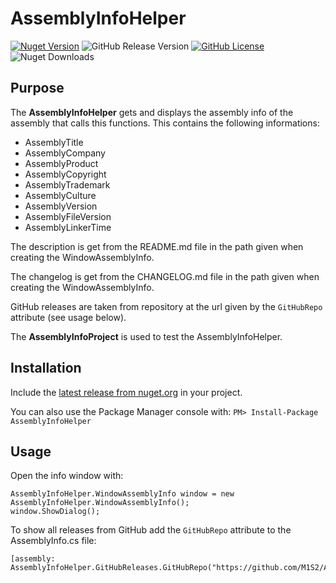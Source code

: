 # AssemblyInfoHelper

[![Nuget Version](https://img.shields.io/nuget/v/AssemblyInfoHelper.svg)](https://www.nuget.org/packages/AssemblyInfoHelper/)
![GitHub Release Version](https://img.shields.io/github/v/release/M1S2/AssemblyInfoHelper)
[![GitHub License](https://img.shields.io/github/license/M1S2/AssemblyInfoHelper)](LICENSE.md)
![Nuget Downloads](https://img.shields.io/nuget/dt/AssemblyInfoHelper)

## Purpose

The **AssemblyInfoHelper** gets and displays the assembly info of the assembly that calls this functions.
This contains the following informations:
- AssemblyTitle
- AssemblyCompany
- AssemblyProduct
- AssemblyCopyright
- AssemblyTrademark
- AssemblyCulture
- AssemblyVersion
- AssemblyFileVersion
- AssemblyLinkerTime

The description is get from the README.md file in the path given when creating the WindowAssemblyInfo.

The changelog is get from the CHANGELOG.md file in the path given when creating the WindowAssemblyInfo.

GitHub releases are taken from repository at the url given by the `GitHubRepo` attribute (see usage below). 

The **AssemblyInfoProject** is used to test the AssemblyInfoHelper.

## Installation

Include the [latest release from nuget.org](https://www.nuget.org/packages/AssemblyInfoHelper/) in your project.

You can also use the Package Manager console with: `PM> Install-Package AssemblyInfoHelper`

## Usage

Open the info window with: 

```
AssemblyInfoHelper.WindowAssemblyInfo window = new AssemblyInfoHelper.WindowAssemblyInfo();
window.ShowDialog();
```

To show all releases from GitHub add the `GitHubRepo` attribute to the AssemblyInfo.cs file: 

```
[assembly: AssemblyInfoHelper.GitHubReleases.GitHubRepo("https://github.com/M1S2/AssemblyInfoHelper")]
```